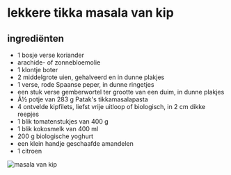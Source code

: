 # lekkere tikka masala van kip
## ingrediënten
- 1 bosje verse koriander
- arachide- of zonnebloemolie
- 1 klontje boter
- 2 middelgrote uien, gehalveerd en in dunne plakjes
- 1 verse, rode Spaanse peper, in dunne ringetjes
- een stuk verse gemberwortel ter grootte van een duim, in dunne plakjes
- Â½ potje van 283 g Patak's tikkamasalapasta
- 4 ontvelde kipfilets, liefst vrije uitloop of biologisch, in 2 cm dikke reepjes
- 1 blik tomatenstukjes van 400 g
- 1 blik kokosmelk van 400 ml
- 200 g biologische yoghurt
- een klein handje geschaafde amandelen
- 1 citroen

![masala van kip](https://www.receptenvandaag.nl/upload/images/61_eten-vandaag-recept-jamie-oliver-tikka-masala-kip-medium.jpg?width=655&height=454&cut=1
)